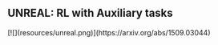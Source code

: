 ## UNREAL: RL with Auxiliary tasks

<div>
[![](resources/unreal.png)](https://arxiv.org/abs/1509.03044)
</div>
